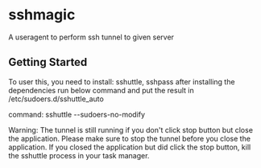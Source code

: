 # sshmagic

A useragent to perform ssh tunnel to given server

## Getting Started

To user this, you need to install: sshuttle, sshpass
after installing the dependencies run below command and put the result in /etc/sudoers.d/sshuttle_auto

command:
  sshuttle --sudoers-no-modify

Warning:
  The tunnel is still running if you don't click stop button but close the application.
  Please make sure to stop the tunnel before you close the application.
  If you closed the application but did click the stop button, kill the sshuttle process in your task manager.